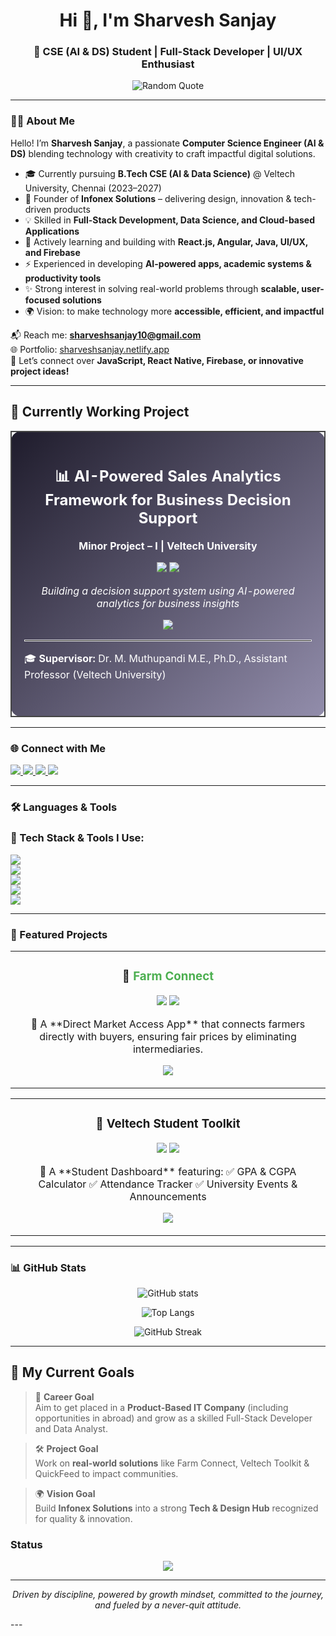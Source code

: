 <h1 align="center">Hi 👋, I'm Sharvesh Sanjay</h1>
<h3 align="center">🚀 CSE (AI & DS) Student | Full-Stack Developer | UI/UX Enthusiast</h3>

<p align="center">
  <img src="https://quotes-github-readme.vercel.app/api?type=horizontal&theme=dark" alt="Random Quote" />
</p>

---

### 👨‍💻 About Me  

Hello! I’m **Sharvesh Sanjay**, a passionate **Computer Science Engineer (AI & DS)** blending technology with creativity to craft impactful digital solutions.  

- 🎓 Currently pursuing **B.Tech CSE (AI & Data Science)** @ Veltech University, Chennai (2023–2027)  
- 🚀 Founder of **Infonex Solutions** – delivering design, innovation & tech-driven products  
- 💡 Skilled in **Full-Stack Development, Data Science, and Cloud-based Applications**  
- 🌱 Actively learning and building with **React.js, Angular, Java, UI/UX, and Firebase**  
- ⚡ Experienced in developing **AI-powered apps, academic systems & productivity tools**  
- ✨ Strong interest in solving real-world problems through **scalable, user-focused solutions**  
- 🌍 Vision: to make technology more **accessible, efficient, and impactful**  

📬 Reach me: **sharveshsanjay10@gmail.com**  
🌐 Portfolio: [sharveshsanjay.netlify.app](https://sharveshsanjay.netlify.app)  
💬 Let’s connect over **JavaScript, React Native, Firebase, or innovative project ideas!**  

---

## 🚀 Currently Working Project  

<div align="center">

<table>
<tr>
<td align="center" width="640px" style="border: 2px solid #444; border-radius: 15px; padding: 20px; background: linear-gradient(135deg, #1f1c2c, #928dab); color: white;">

<h2>📊 AI-Powered Sales Analytics Framework for Business Decision Support</h2>  

<p><b>Minor Project – I | Veltech University</b></p>  

<p>
  <img src="https://img.shields.io/badge/Domain-Data%20Science%20&%20AI-007bff?style=for-the-badge"/>  
  <img src="https://img.shields.io/badge/Category-Application-blueviolet?style=for-the-badge"/>  
</p>  

<p><i>Building a decision support system using AI-powered analytics for business insights</i></p>  

<p>
  <img src="https://img.shields.io/badge/Status-Ongoing-28a745?style=for-the-badge&logo=progress" />
</p>

<hr style="border: 1px solid #eee;"/>  

<p align="left">
  🎓 <b>Supervisor:</b> Dr. M. Muthupandi M.E., Ph.D., Assistant Professor (Veltech University)
</p>  <br>

</td>
</tr>
</table>

</div>

---

### 🌐 Connect with Me  

<p align="left">
  <a href="https://linkedin.com/in/sharvesh-sanjay-m-862a74317" target="_blank">
    <img src="https://img.shields.io/badge/LinkedIn-0077B5?style=for-the-badge&logo=linkedin&logoColor=white"/>
  </a>
  <a href="https://instagram.com/sharveshsanjay_" target="_blank">
    <img src="https://img.shields.io/badge/Instagram-E4405F?style=for-the-badge&logo=instagram&logoColor=white"/>
  </a>
  <a href="mailto:sharveshsanjaym@gmail.com" target="_blank">
    <img src="https://img.shields.io/badge/Email-D14836?style=for-the-badge&logo=gmail&logoColor=white"/>
  </a>
  <a href="https://github.com/sharveshsanjay" target="_blank">
    <img src="https://img.shields.io/badge/GitHub-333333?style=for-the-badge&logo=github&logoColor=white"/>
  </a>
</p>



---

### 🛠️ Languages & Tools
<h3 align="left">🚀 Tech Stack & Tools I Use:</h3>
<p align="left">
  <!-- Programming Languages -->
  <img src="https://skillicons.dev/icons?i=java,py,js,ts,c,cpp,html,css" />
  <br/>

  <!-- Frameworks & Libraries -->
  <img src="https://skillicons.dev/icons?i=react,angular,vue,nextjs,nodejs,express,flutter,bootstrap,tailwind,chartjs" />
  <br/>

  <!-- Databases & Backend -->
  <img src="https://skillicons.dev/icons?i=mysql,sqlite,firebase,supabase,mongodb,postgres" />
  <br/>

  <!-- Tools & Platforms -->
  <img src="https://skillicons.dev/icons?i=git,github,figma,photoshop,vscode,postman,androidstudio" />
  <br/>

  <!-- Data Science / AI -->
  <img src="https://skillicons.dev/icons?i=tensorflow,pytorch,pandas,numpy" />
</p>


---

### 📌 Featured Projects  

<table>
  <tr>
    <td width="50%">
      <h3 align="center">🌾 <span style="color:#4CAF50;">Farm Connect</span></h3>
      <p align="center">
        <img src="https://img.shields.io/badge/React%20Native-20232A?style=for-the-badge&logo=react&logoColor=61DAFB" />
        <img src="https://img.shields.io/badge/Firebase-ffca28?style=for-the-badge&logo=firebase&logoColor=black" />
      </p>
      <p align="center">
        🚜 A **Direct Market Access App** that connects farmers directly with buyers, ensuring fair prices by eliminating intermediaries.  
      </p>
      <p align="center">
        <a href="https://github.com/sharveshsanjay/FarmConnect" target="_blank">
          <img src="https://img.shields.io/badge/🔗%20View%20Project-28a745?style=for-the-badge"/>
        </a>
      </p>
    </td>
  </tr>
</table>
<table>
  <tr>
    <td width="50%">
      <h3 align="center">🎒 Veltech Student Toolkit</h3>
      <p align="center">
        <img src="https://img.shields.io/badge/Built%20With-JavaScript-ffca28?style=for-the-badge&logo=javascript&logoColor=black" />
        <img src="https://img.shields.io/badge/Frontend-HTML%20%7C%20CSS-007bff?style=for-the-badge" />
      </p>
      <p align="center">
        🎯 A **Student Dashboard** featuring:  
        ✅ GPA & CGPA Calculator  
        ✅ Attendance Tracker  
        ✅ University Events & Announcements  
      </p>
      <p align="center">
        <a href="https://github.com/sharveshsanjay/Veltech-Student-Toolkit" target="_blank">
          <img src="https://img.shields.io/badge/🔗%20View%20Project-28a745?style=for-the-badge"/>
        </a>
      </p>
    </td>
  </tr>
</table>

---

### 📊 GitHub Stats
<p align="center">
  <img src="https://github-readme-stats.vercel.app/api?username=sharveshsanjay&show_icons=true&theme=radical" alt="GitHub stats" />
</p>

<p align="center">
  <img src="https://github-readme-stats.vercel.app/api/top-langs/?username=sharveshsanjay&layout=compact&theme=radical" alt="Top Langs" />
</p>

<p align="center">
  <img src="https://github-readme-streak-stats.herokuapp.com/?user=sharveshsanjay&theme=radical" alt="GitHub Streak" />
</p>

---

## 🎯 My Current Goals  

> 💼 **Career Goal**  
> Aim to get placed in a **Product-Based IT Company** (including opportunities in abroad) and grow as a skilled Full-Stack Developer and Data Analyst.  

> 🛠️ **Project Goal**  
> Work on **real-world solutions** like Farm Connect, Veltech Toolkit & QuickFeed to impact communities.  

> 🌍 **Vision Goal**  
> Build **Infonex Solutions** into a strong **Tech & Design Hub** recognized for quality & innovation.  

### Status
  <p align="center"> <img src="https://img.shields.io/badge/NEVER-GIVE_UP-ff4500?style=for-the-badge&logo=gnu-bash&logoColor=white" /> </p>

---

<p align="center">
  <em>Driven by discipline, powered by growth mindset, committed to the journey, and fueled by a never-quit attitude.</em>
</p>---
